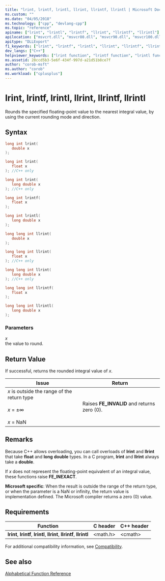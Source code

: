 ```yaml
---
title: "lrint, lrintf, lrintl, llrint, llrintf, llrintl | Microsoft Docs"
ms.custom: ""
ms.date: "04/05/2018"
ms.technology: ["cpp", "devlang-cpp"]
ms.topic: "reference"
apiname: ["lrint", "lrintl", "lrintf", "llrint", "llrintf", "llrintl"]
apilocation: ["msvcrt.dll", "msvcr80.dll", "msvcr90.dll", "msvcr100.dll", "msvcr100_clr0400.dll", "msvcr110.dll", "msvcr110_clr0400.dll", "msvcr120.dll", "msvcr120_clr0400.dll", "ucrtbase.dll", "api-ms-win-crt-math-l1-1-0.dll"]
apitype: "DLLExport"
f1_keywords: ["lrint", "lrintf", "lrintl", "llrint", "llrintf", "llrintl", "math/lrint", "math/lrintf", "math/lrintl", "math/llrint", "math/llrintf", "math/llrintl"]
dev_langs: ["C++"]
helpviewer_keywords: ["lrint function", "lrintf function", "lrintl function", "llrint function", "llrintf function", "llrintl function"]
ms.assetid: 28ccd5b3-5e6f-434f-997d-a21d51b8ce7f
author: "corob-msft"
ms.author: "corob"
ms.workload: ["cplusplus"]
---
```

# lrint, lrintf, lrintl, llrint, llrintf, llrintl

Rounds the specified floating-point value to the nearest integral value, by using the current rounding mode and direction.

## Syntax

```C
long int lrint(
   double x
);

long int lrint(
   float x
); //C++ only

long int lrint(
   long double x
); //C++ only

long int lrintf(
   float x
);

long int lrintl(
   long double x
);

long long int llrint(
   double x
);

long long int llrint(
   float x
); //C++ only

long long int llrint(
   long double x
); //C++ only

long long int llrintf(
   float x
);

long long int llrintl(
   long double x
);

```

### Parameters

*x*<br/>
the value to round.

## Return Value

If successful, returns the rounded integral value of *x*.

|Issue|Return|
|-----------|------------|
|*x* is outside the range of the return type<br /><br /> *x* = ±∞<br /><br /> *x* = NaN|Raises **FE_INVALID** and returns zero (0).|

## Remarks

Because C++ allows overloading, you can call overloads of **lrint** and **llrint** that take **float** and **long** **double** types. In a C program, **lrint** and **llrint** always take a **double**.

If *x* does not represent the floating-point equivalent of an integral value, these functions raise **FE_INEXACT**.

**Microsoft specific**: When the result is outside the range of the return type, or when the parameter is a NaN or infinity, the return value is implementation defined. The Microsoft compiler returns a zero (0) value.

## Requirements

|Function|C header|C++ header|
|--------------|--------------|------------------|
|**lrint**, **lrintf**, **lrintl**, **llrint**, **llrintf**, **llrintl**|\<math.h>|\<cmath>|

For additional compatibility information, see [Compatibility](../../c-runtime-library/compatibility.md).

## See also

[Alphabetical Function Reference](crt-alphabetical-function-reference.md)<br/>
